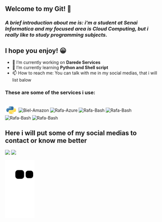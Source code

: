 ## Welcome to my Git! 🥡
### *A brief introduction about me is: i'm a student at **Senai Informatica** and my focused area is **Cloud Computing**, but i really like to study programming subjects.*
## **I hope you enjoy!** 😀
- 🔭 I’m currently working on **Darede Services**
- 🌱 I’m currently learning **Python and Shell script**
- 📫 How to reach me: You can talk with me in my social medias, that i will list balow

### These are some of the services i use:
<div style="display: inline_block"><br>
  <img align="center" alt="Biel-Python" height="30" width="40" src="https://raw.githubusercontent.com/devicons/devicon/master/icons/python/python-original.svg">  
  <img align="center" alt="Biel-Amazon" height="30" width="40" <img src="https://cdn.jsdelivr.net/gh/devicons/devicon/icons/amazonwebservices/amazonwebservices-original.svg" />
  <img align="center" alt="Rafa-Azure" height="30" width="40" src="https://cdn.jsdelivr.net/gh/devicons/devicon/icons/azure/azure-original.svg" />
  <img align="center" alt="Rafa-Bash" height="30" width="40" src="https://cdn.jsdelivr.net/gh/devicons/devicon/icons/bash/bash-original.svg" />  
  <img img align="center" alt="Rafa-Bash" height="30" width="40" src="https://cdn.jsdelivr.net/gh/devicons/devicon/icons/linux/linux-original.svg" />
  <img img align="center" alt="Rafa-Bash" height="30" width="40" src="https://cdn.jsdelivr.net/gh/devicons/devicon/icons/terraform/terraform-original.svg" />
  <img img align="center" alt="Rafa-Bash" height="30" width="40" src=        
</div>

## Here i will put some of my social medias to contact or know me better
<div>
  <a href="https://www.linkedin.com/in/gabriel-henrique-machado-da-silva/" target="_blank"><img src="https://img.shields.io/badge/-LinkedIn-%230077B5?style=for-the-badge&logo=linkedin&logoColor=white" target="_blank"></a>
  <a href="https://www.instagram.com/_gabskk/" target="_blank"><img src="https://img.shields.io/badge/-Instagram-%23E4405F?style=for-the-badge&logo=instagram&logoColor=white" target="_blank"></a>
  


![Snake animation](https://github.com/Biel-h/Biel-H/blob/output/github-contribution-grid-snake.svg)

